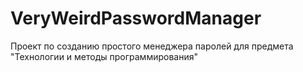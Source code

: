 # VeryWeirdPasswordManager
Проект по созданию простого менеджера паролей для предмета "Технологии и методы программирования"
